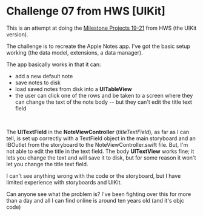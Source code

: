 #  Challenge 07 from HWS [UIKit]

This is an attempt at doing the [Milestone Projects 19-21](https://www.hackingwithswift.com/guide/ios-classic/8/3/challenge) from HWS (the UIKit version).

The challenge is to recreate the Apple Notes app. I've got the basic setup working (the data model, extensions, a data manager).

The app basically works in that it can:
* add a new default note
* save notes to disk
* load saved notes from disk into a **UITableView**
* the user can click one of the rows and be taken to a screen where they can change the text of the note body -- but they can't edit the title text field
</br>

The **UITextField** in the **NoteViewController** (_titleTextField_), as far as I can tell, is set up correctly with a TextField object in the main storyboard and an IBOutlet from the storyboard to the NoteViewController.swift file. But, I'm not able to edit the title in the text field. The body **UITextView** works fine; it lets you change the text and will save it to disk, but for some reason it won't let you change the title text field.
</br>

I can't see anything wrong with the code or the storyboard, but I have limited  experience with storyboards and UIKit.
</br>


Can anyone see what the problem is? I've been fighting over this for more than a day and all I can find online is around ten years old (and it's objc code)
</br>


